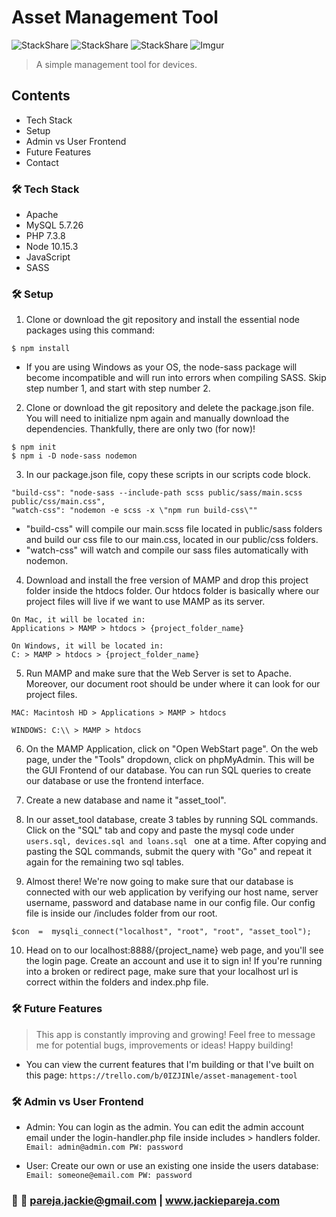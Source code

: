 # Asset Management Tool
![StackShare](https://img.shields.io/badge/wcd-asset%20tool-orange)
![StackShare](https://img.shields.io/badge/Windows%20OS-Not%20Compatible-red)
![StackShare](https://img.shields.io/badge/MySQL-Database-brightgreen)
![Imgur](https://i.imgur.com/y5kwIlY.png)

> A simple management tool for devices.

## Contents

- Tech Stack
- Setup
- Admin vs User Frontend
- Future Features
- Contact


### :hammer_and_wrench: Tech Stack
- Apache
- MySQL 5.7.26
- PHP 7.3.8
- Node 10.15.3
- JavaScript
- SASS

### :hammer_and_wrench: Setup
1. Clone or download the git repository and install the essential node packages using this command:
```
$ npm install
```
- If you are using Windows as your OS, the node-sass package will become incompatible and will run into errors when compiling SASS. Skip step number 1, and start with step number 2.

2. Clone or download the git repository and delete the package.json file. You will need to initialize npm again and manually download the dependencies. Thankfully, there are only two (for now)!
```
$ npm init
$ npm i -D node-sass nodemon
```
3. In our package.json file, copy these scripts in our scripts code block.
```
"build-css": "node-sass --include-path scss public/sass/main.scss public/css/main.css",
"watch-css": "nodemon -e scss -x \"npm run build-css\""
```
- "build-css" will compile our main.scss file located in public/sass folders and build our css file to our main.css, located in our public/css folders.
- "watch-css" will watch and compile our sass files automatically with nodemon.


4. Download and install the free version of MAMP and drop this project folder inside the htdocs folder. Our htdocs folder is basically where our project files will live if we want to use MAMP as its server.
```
On Mac, it will be located in:
Applications > MAMP > htdocs > {project_folder_name}

On Windows, it will be located in:
C: > MAMP > htdocs > {project_folder_name}
```


5. Run MAMP and make sure that the Web Server is set to Apache. Moreover, our document root should be under where it can look for our project files.
```
MAC: Macintosh HD > Applications > MAMP > htdocs

WINDOWS: C:\\ > MAMP > htdocs
```

6. On the MAMP Application, click on "Open WebStart page". On the web page, under the "Tools" dropdown, click on phpMyAdmin. This will be the GUI Frontend of our database. You can run SQL queries to create our database or use the frontend interface.

7. Create a new database and name it "asset_tool".

8. In our asset_tool database, create 3 tables by running SQL commands. Click on the "SQL" tab and copy and paste the mysql code under ``users.sql, devices.sql and loans.sql `` one at a time. After copying and pasting the SQL commands, submit the query with "Go" and repeat it again for the remaining two sql tables.

9. Almost there! We're now going to make sure that our database is connected with our web application by verifying our host name, server username, password and database name in our config file. Our config file is inside our /includes folder from our root.
```
$con  =  mysqli_connect("localhost", "root", "root", "asset_tool");
```

10. Head on to our localhost:8888/{project_name} web page, and you'll see the login page. Create an account and use it to sign in! If you're running into a broken or redirect page, make sure that your localhost url is correct within the folders and index.php file.


### :hammer_and_wrench: Future Features
> This app is constantly improving and growing! Feel free to message me for potential bugs, improvements or ideas! Happy building!

- You can view the current features that I'm building or that I've built on this page:
``https://trello.com/b/0IZJINle/asset-management-tool``

### :hammer_and_wrench: Admin vs User Frontend

- Admin: You can login as the admin. You can edit the admin account email under the login-handler.php file inside includes > handlers folder.
``Email: admin@admin.com PW: password``

- User: Create our own or use an existing one inside the users database:
``Email: someone@email.com PW: password``

### :pushpin: :turtle: pareja.jackie@gmail.com | www.jackiepareja.com
